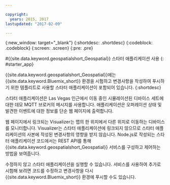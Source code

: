 ```yaml
---

copyright:
  years: 2015, 2017
lastupdated: "2017-02-09"

---
```


<!-- Attribute definitions --> 
{:new_window: target="_blank"}
{:shortdesc: .shortdesc}
{:codeblock: .codeblock}
{:screen: .screen}
{:pre: .pre}

#{{site.data.keyword.geospatialshort_Geospatial}} 스타터 애플리케이션 사용
{: #starter_app}


{{site.data.keyword.geospatialshort_Geospatial}}에는 {{site.data.keyword.Bluemix_short}} 환경을 시험하고 변경사항을 작성하여 푸시하기 위한 템플리트로 사용할 스타터 애플리케이션이 포함되어 있습니다.
{:shortdesc}

스타터 애플리케이션은 Las Vegas 인근에서 이동 중인 시뮬레이션된 디바이스 세트에 대한 데모 MQTT 브로커의 메시지를 사용합니다. 애플리케이션은 오퍼레이션 상태 및 발견한 이벤트에 대한 정보를 단순 웹 페이지에 출력합니다. 


웹 페이지에서 링크되는 Visualizer는 맵의 한 위치에서 다른 위치로 이동하는 디바이스를 모니터합니다. Visualizer는 스타터 애플리케이션에 링크되지 않으므로 스타터 애플리케이션의 사본에 작성된 변경사항의 영향을 받지 않습니다. Node.js로 작성되는 스타터 애플리케이션 코드에서는 REST API를 통해 {{site.data.keyword.geospatialshort_Geospatial}} 서비스를 구성하고 제어하는 방법을 보여줍니다.  


수정하지 않고 스타터 애플리케이션을 실행할 수 있습니다. 서비스를 사용하여 추가로 시험해 보려면 코드를 수정하고 변경사항을 다시 {{site.data.keyword.Bluemix_short}} 환경에 푸시할 수도 있습니다. 
